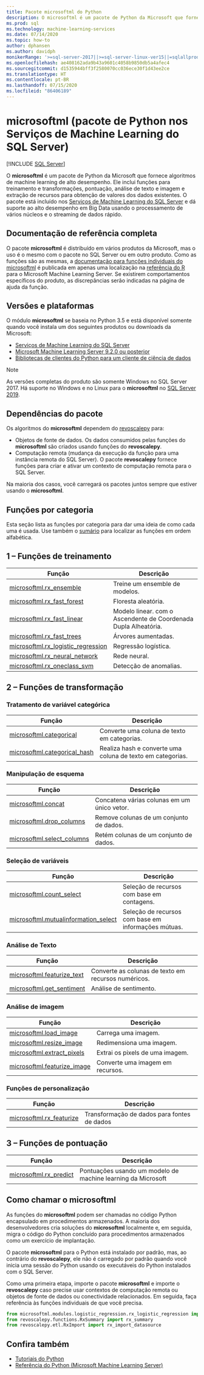 ```yaml
---
title: Pacote microsoftml do Python
description: O microsoftml é um pacote de Python da Microsoft que fornece algoritmos de machine learning de alto desempenho. Ele inclui funções para treinamento e transformações, pontuação, análise de texto e imagem e extração de recursos para obtenção de valores dos dados existentes. O pacote está incluído nos Serviços de Machine Learning do SQL Server.
ms.prod: sql
ms.technology: machine-learning-services
ms.date: 07/14/2020
ms.topic: how-to
author: dphansen
ms.author: davidph
monikerRange: '>=sql-server-2017||>=sql-server-linux-ver15||=sqlallproducts-allversions'
ms.openlocfilehash: ae408162ada9b43a9601c4058b9850db5a4afec4
ms.sourcegitcommit: d1535944bff3f2580070cc036ece30f1d43ee2ce
ms.translationtype: HT
ms.contentlocale: pt-BR
ms.lasthandoff: 07/15/2020
ms.locfileid: "86406189"
---
```

# <a name="microsoftml-python-package-in-sql-server-machine-learning-services"></a>microsoftml (pacote de Python nos Serviços de Machine Learning do SQL Server)
 [!INCLUDE [SQL Server](../../includes/applies-to-version/sqlserver.md)]

O **microsoftml** é um pacote de Python da Microsoft que fornece algoritmos de machine learning de alto desempenho. Ele inclui funções para treinamento e transformações, pontuação, análise de texto e imagem e extração de recursos para obtenção de valores dos dados existentes. O pacote está incluído nos [Serviços de Machine Learning do SQL Server](../sql-server-machine-learning-services.md) e dá suporte ao alto desempenho em Big Data usando o processamento de vários núcleos e o streaming de dados rápido.

## <a name="full-reference-documentation"></a>Documentação de referência completa

O pacote **microsoftml** é distribuído em vários produtos da Microsoft, mas o uso é o mesmo com o pacote no SQL Server ou em outro produto. Como as funções são as mesmas, a [documentação para funções individuais do microsoftml](https://docs.microsoft.com/machine-learning-server/python-reference/microsoftml/microsoftml-package) é publicada em apenas uma localização na [referência do R](https://docs.microsoft.com/machine-learning-server/python-reference/introducing-python-package-reference) para o Microsoft Machine Learning Server. Se existirem comportamentos específicos do produto, as discrepâncias serão indicadas na página de ajuda da função.

## <a name="versions-and-platforms"></a>Versões e plataformas

O módulo **microsoftml** se baseia no Python 3.5 e está disponível somente quando você instala um dos seguintes produtos ou downloads da Microsoft:

+ [Serviços de Machine Learning do SQL Server](../install/sql-machine-learning-services-windows-install.md)
+ [Microsoft Machine Learning Server 9.2.0 ou posterior](https://docs.microsoft.com/machine-learning-server/)
+ [Bibliotecas de clientes do Python para um cliente de ciência de dados](setup-python-client-tools-sql.md)

> [!NOTE]
> As versões completas do produto são somente Windows no SQL Server 2017. Há suporte no Windows e no Linux para o **microsoftml** no [SQL Server 2019](../../linux/sql-server-linux-setup-machine-learning.md).

## <a name="package-dependencies"></a>Dependências do pacote

Os algoritmos do **microsoftml** dependem do [revoscalepy](ref-py-revoscalepy.md) para:

+ Objetos de fonte de dados. Os dados consumidos pelas funções do **microsoftml** são criados usando funções do **revoscalepy**.
+ Computação remota (mudança da execução da função para uma instância remota do SQL Server). O pacote **revoscalepy** fornece funções para criar e ativar um contexto de computação remota para o SQL Server.

Na maioria dos casos, você carregará os pacotes juntos sempre que estiver usando o **microsoftml**.

## <a name="functions-by-category"></a>Funções por categoria

Esta seção lista as funções por categoria para dar uma ideia de como cada uma é usada. Use também o [sumário](https://docs.microsoft.com/machine-learning-server/python-reference/introducing-python-package-reference) para localizar as funções em ordem alfabética.

## <a name="1-training-functions"></a>1 – Funções de treinamento

| Função | Descrição |
|----------|-------------|
|[microsoftml.rx_ensemble](https://docs.microsoft.com/machine-learning-server/python-reference/microsoftml/rx-ensemble) | Treine um ensemble de modelos. |
|[microsoftml.rx_fast_forest](https://docs.microsoft.com/machine-learning-server/python-reference/microsoftml/rx-fast-forest)  | Floresta aleatória. |
|[microsoftml.rx_fast_linear](https://docs.microsoft.com/machine-learning-server/python-reference/microsoftml/rx-fast-linear) | Modelo linear. com o Ascendente de Coordenada Dupla Alheatória. |
|[microsoftml.rx_fast_trees](https://docs.microsoft.com/machine-learning-server/python-reference/microsoftml/rx-fast-trees) | Árvores aumentadas. |
|[microsoftml.rx_logistic_regression](https://docs.microsoft.com/machine-learning-server/python-reference/microsoftml/rx-logistic-regression) | Regressão logística. |
|[microsoftml.rx_neural_network](https://docs.microsoft.com/machine-learning-server/python-reference/microsoftml/rx-neural-network) | Rede neural. |
|[microsoftml.rx_oneclass_svm](https://docs.microsoft.com/machine-learning-server/python-reference/microsoftml/rx-oneclass-svm) | Detecção de anomalias. |

<a name="ml-transforms"></a>

## <a name="2-transform-functions"></a>2 – Funções de transformação

### <a name="categorical-variable-handling"></a>Tratamento de variável categórica

| Função | Descrição |
|----------|-------------|
|[microsoftml.categorical](https://docs.microsoft.com/machine-learning-server/python-reference/microsoftml/categorical) | Converte uma coluna de texto em categorias. |
|[microsoftml.categorical_hash](https://docs.microsoft.com/machine-learning-server/python-reference/microsoftml/categorical-hash) | Realiza hash e converte uma coluna de texto em categorias. |

### <a name="schema-manipulation"></a>Manipulação de esquema

| Função | Descrição |
|----------|-------------|
|[microsoftml.concat](https://docs.microsoft.com/machine-learning-server/python-reference/microsoftml/concat) | Concatena várias colunas em um único vetor. |
|[microsoftml.drop_columns](https://docs.microsoft.com/machine-learning-server/python-reference/microsoftml/drop-columns) | Remove colunas de um conjunto de dados. |
|[microsoftml.select_columns](https://docs.microsoft.com/machine-learning-server/python-reference/microsoftml/select-columns) | Retém colunas de um conjunto de dados. |


### <a name="variable-selection"></a>Seleção de variáveis

| Função | Descrição |
|----------|-------------|
|[microsoftml.count_select](https://docs.microsoft.com/machine-learning-server/python-reference/microsoftml/count-select) |Seleção de recursos com base em contagens. |
|[microsoftml.mutualinformation_select](https://docs.microsoft.com/machine-learning-server/python-reference/microsoftml/mutualinformation-select) | Seleção de recursos com base em informações mútuas. |


### <a name="text-analytics"></a>Análise de Texto

| Função | Descrição |
|----------|-------------|
|[microsoftml.featurize_text](https://docs.microsoft.com/machine-learning-server/python-reference/microsoftml/featurize-text) | Converte as colunas de texto em recursos numéricos. |
|[microsoftml.get_sentiment](https://docs.microsoft.com/machine-learning-server/python-reference/microsoftml/get-sentiment) | Análise de sentimento. |


### <a name="image-analytics"></a>Análise de imagem 

| Função | Descrição |
|----------|-------------|
|[microsoftml.load_image](https://docs.microsoft.com/machine-learning-server/python-reference/microsoftml/load-image) | Carrega uma imagem. |
|[microsoftml.resize_image](https://docs.microsoft.com/machine-learning-server/python-reference/microsoftml/resize-image) | Redimensiona uma imagem. |
|[microsoftml.extract_pixels](https://docs.microsoft.com/machine-learning-server/python-reference/microsoftml/extract-pixels) | Extrai os pixels de uma imagem. |
|[microsoftml.featurize_image](https://docs.microsoft.com/machine-learning-server/python-reference/microsoftml/featurize-image) | Converte uma imagem em recursos. |

### <a name="featurization-functions"></a>Funções de personalização

| Função | Descrição |
|----------|-------------|
|[microsoftml.rx_featurize](https://docs.microsoft.com/machine-learning-server/python-reference/microsoftml/rx-featurize) | Transformação de dados para fontes de dados |

<a name="ml-scoring"></a>

## <a name="3-scoring-functions"></a>3 – Funções de pontuação

| Função | Descrição |
|----------|-------------|
|[microsoftml.rx_predict](https://docs.microsoft.com/machine-learning-server/python-reference/microsoftml/rx-predict) | Pontuações usando um modelo de machine learning da Microsoft |

## <a name="how-to-call-microsoftml"></a>Como chamar o microsoftml

As funções do **microsoftml** podem ser chamadas no código Python encapsulado em procedimentos armazenados. A maioria dos desenvolvedores cria soluções do **microsoftml** localmente e, em seguida, migra o código do Python concluído para procedimentos armazenados como um exercício de implantação.

O pacote **microsoftml** para o Python está instalado por padrão, mas, ao contrário do **revoscalepy**, ele não é carregado por padrão quando você inicia uma sessão do Python usando os executáveis do Python instalados com o SQL Server.

Como uma primeira etapa, importe o pacote **microsoftml** e importe o **revoscalepy** caso precise usar contextos de computação remota ou objetos de fonte de dados ou conectividade relacionados. Em seguida, faça referência às funções individuais de que você precisa.

```python
from microsoftml.modules.logistic_regression.rx_logistic_regression import rx_logistic_regression
from revoscalepy.functions.RxSummary import rx_summary
from revoscalepy.etl.RxImport import rx_import_datasource
```

## <a name="see-also"></a>Confira também

+ [Tutoriais do Python](../tutorials/sql-server-python-tutorials.md)
+ [Referência do Python (Microsoft Machine Learning Server)](https://docs.microsoft.com/machine-learning-server/python-reference/introducing-python-package-reference)

